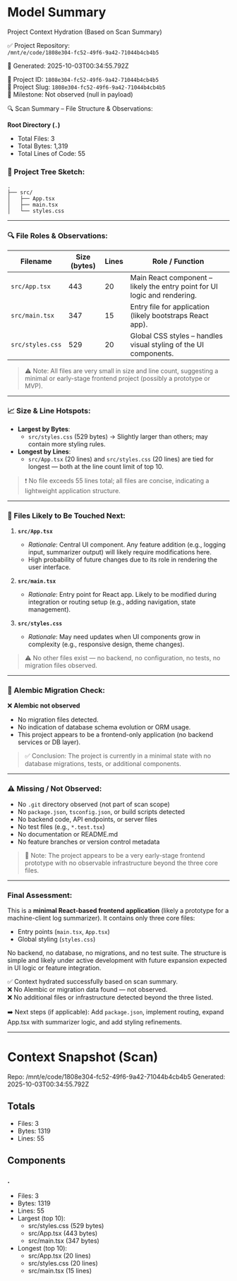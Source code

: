 # Model Summary

Project Context Hydration (Based on Scan Summary)

✅ Project Repository:  
`/mnt/e/code/1808e304-fc52-49f6-9a42-71044b4cb4b5`

📅 Generated: 2025-10-03T00:34:55.792Z

📌 Project ID: `1808e304-fc52-49f6-9a42-71044b4cb4b5`  
🔹 Project Slug: `1808e304-fc52-49f6-9a42-71044b4cb4b5`  
🎯 Milestone: Not observed (null in payload)  

🔍 Scan Summary – File Structure & Observations:

**Root Directory (`.`)**  
- Total Files: 3  
- Total Bytes: 1,319  
- Total Lines of Code: 55  

### 📂 Project Tree Sketch:
```
.
├── src/
│   ├── App.tsx
│   ├── main.tsx
│   └── styles.css
```

---

### 🔍 File Roles & Observations:

| Filename            | Size (bytes) | Lines | Role / Function |
|--------------------|-------------|-------|-----------------|
| `src/App.tsx`      | 443         | 20    | Main React component – likely the entry point for UI logic and rendering. |
| `src/main.tsx`     | 347         | 15    | Entry file for application (likely bootstraps React app). |
| `src/styles.css`   | 529         | 20    | Global CSS styles – handles visual styling of the UI components. |

> ⚠️ Note: All files are very small in size and line count, suggesting a minimal or early-stage frontend project (possibly a prototype or MVP).

---

### 📈 Size & Line Hotspots:

- **Largest by Bytes**:  
  - `src/styles.css` (529 bytes) → Slightly larger than others; may contain more styling rules.  
- **Longest by Lines**:  
  - `src/App.tsx` (20 lines) and `src/styles.css` (20 lines) are tied for longest — both at the line count limit of top 10.

> ❗ No file exceeds 55 lines total; all files are concise, indicating a lightweight application structure.

---

### 🚀 Files Likely to Be Touched Next:

1. **`src/App.tsx`**  
   - *Rationale*: Central UI component. Any feature addition (e.g., logging input, summarizer output) will likely require modifications here.  
   - High probability of future changes due to its role in rendering the user interface.

2. **`src/main.tsx`**  
   - *Rationale*: Entry point for React app. Likely to be modified during integration or routing setup (e.g., adding navigation, state management).  

3. **`src/styles.css`**  
   - *Rationale*: May need updates when UI components grow in complexity (e.g., responsive design, theme changes).  

> ⚠️ No other files exist — no backend, no configuration, no tests, no migration files observed.

---

### 📂 Alembic Migration Check:

❌ **Alembic not observed**  
- No migration files detected.  
- No indication of database schema evolution or ORM usage.  
- This project appears to be a frontend-only application (no backend services or DB layer).

> ✅ Conclusion: The project is currently in a minimal state with no database migrations, tests, or additional components.

---

### ⚠️ Missing / Not Observed:
- No `.git` directory observed (not part of scan scope)  
- No `package.json`, `tsconfig.json`, or build scripts detected  
- No backend code, API endpoints, or server files  
- No test files (e.g., `*.test.tsx`)  
- No documentation or README.md  
- No feature branches or version control metadata  

> 📝 Note: The project appears to be a very early-stage frontend prototype with no observable infrastructure beyond the three core files.

---

### Final Assessment:
This is a **minimal React-based frontend application** (likely a prototype for a machine-client log summarizer). It contains only three core files:  
- Entry points (`main.tsx`, `App.tsx`)  
- Global styling (`styles.css`)

No backend, no database, no migrations, and no test suite. The structure is simple and likely under active development with future expansion expected in UI logic or feature integration.

✅ Context hydrated successfully based on scan summary.  
❌ No Alembic or migration data found — not observed.  
❌ No additional files or infrastructure detected beyond the three listed.  

➡️ Next steps (if applicable): Add `package.json`, implement routing, expand App.tsx with summarizer logic, and add styling refinements.

---

# Context Snapshot (Scan)

Repo: /mnt/e/code/1808e304-fc52-49f6-9a42-71044b4cb4b5
Generated: 2025-10-03T00:34:55.792Z

## Totals
- Files: 3
- Bytes: 1319
- Lines: 55

## Components
### .
- Files: 3
- Bytes: 1319
- Lines: 55
- Largest (top 10):
  - src/styles.css (529 bytes)
  - src/App.tsx (443 bytes)
  - src/main.tsx (347 bytes)
- Longest (top 10):
  - src/App.tsx (20 lines)
  - src/styles.css (20 lines)
  - src/main.tsx (15 lines)
